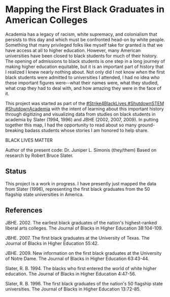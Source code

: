 # Mapping the First Black Graduates in American Colleges

Academia has a legacy of racism, white supremacy, and colonialism that persists to this day and which must be confronted head-on by white people.
Something that many privileged folks like myself take for granted is that we have access at all to higher education. 
However, many American universities have been closed to black students for much of their history.
The opening of admissions to black students is one step in a long journey of making higher education equitable, but it is an important part of history that I realized I knew nearly nothing about.
Not only did I not know *when* the first black students were admitted to universities I attended, I had no idea *who* these important figures were--what their names were, what they studied, what crap they had to deal with, and how amazing they were in the face of it. 

This project was started as part of the [#Strike4BlackLives #ShutdownSTEM #ShutdownAcademia](www.shutdownstem.com) with the intent of learning about this important history through digitizing and visualizing data from studies on black students in academia by Slater (1994, 1996) and JBHE (2002, 2007, 2009).
In putting together this map, I had the opportunity to read about so many ground-breaking badass students whose stories I am honored to help share.

BLACK LIVES MATTER

Author of the present code: Dr. Juniper L. Simonis (they/them)
Based on research by Robert Bruce Slater.

## Status

This project is a work in progress.
I have presently just mapped the data from Slater (1996), representing the first black graduates from the 50 flagship state universities in America.

## References

JBHE. 2002. The earliest black graduates of the nation's highest-ranked liberal arts colleges. The Journal of Blacks in Higher Education 38:104-109.

JBHE. 2007. The first black graduates at the University of Texas. The Journal of Blacks in Higher Education 55:42.

JBHE. 2009. New information on the first black graduates at the University of Notre Dame. The Journal of Blacks in Higher Education 63:43-44.

Slater, R. B. 1994. The blacks who first entered the world of white higher education. The Journal of Blacks in Higher Education 4:47-56.

Slater, R. B. 1996. The first black graduates of the nation's 50 flagship state universities. The Journal of Blacks in Higher Education 13:72-85.